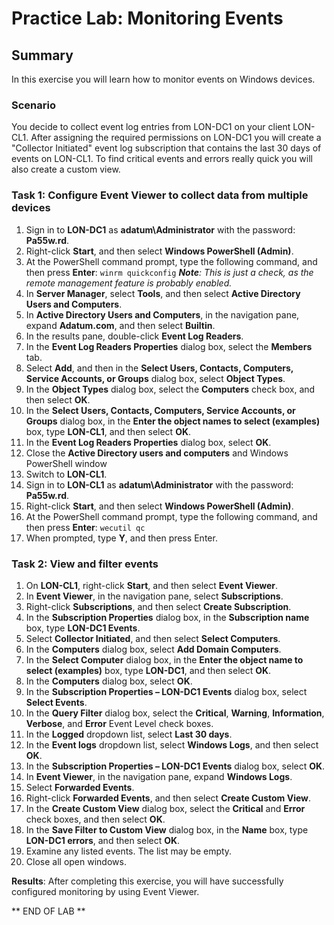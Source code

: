 # Practice Lab: Monitoring Events

## Summary

In this exercise you will learn how to monitor events on Windows devices.

### Scenario
You decide to collect event log entries from LON-DC1 on your client LON-CL1. After assigning the required permissions on LON-DC1 you will create a "Collector Initiated" event log subscription that contains the last 30 days of events on LON-CL1. To find critical events and errors really quick you will also create a custom view. 


### Task 1: Configure Event Viewer to collect data from multiple devices
1.  Sign in to **LON-DC1** as **adatum\\Administrator** with the password: **Pa55w.rd**.
2.  Right-click **Start**, and then select **Windows PowerShell (Admin)**.
3.  At the PowerShell command prompt, type the following command, and then press **Enter**:
    `winrm quickconfig`
    _**Note**: This is just a check, as the remote management feature is probably enabled._
4.  In **Server Manager**, select **Tools**, and then select **Active Directory
    Users and Computers**.
5.  In **Active Directory Users and Computers**, in the navigation pane, expand
    **Adatum.com**, and then select **Builtin**.
6.  In the results pane, double-click **Event Log Readers**.
7.  In the **Event Log Readers Properties** dialog box, select the **Members** tab.
8.  Select **Add**, and then in the **Select Users, Contacts, Computers, Service
    Accounts, or Groups** dialog box, select **Object Types**.
9.  In the **Object Types** dialog box, select the **Computers** check box, and
    then select **OK**.
10. In the **Select Users, Contacts, Computers, Service Accounts, or Groups**
    dialog box, in the **Enter the object names to select (examples)** box, type
    **LON-CL1**, and then select **OK**.
11. In the **Event Log Readers Properties** dialog box, select **OK**.
12. Close the **Active Directory users and computers** and Windows PowerShell window
13. Switch to **LON-CL1**.
14. Sign in to **LON-CL1** as **adatum\\Administrator** with the password: **Pa55w.rd**.
15. Right-click **Start**, and then select **Windows PowerShell (Admin)**.
16. At the PowerShell command prompt, type the following command, and then press **Enter**:
    `wecutil qc`
17. When prompted, type **Y**, and then press Enter.

### Task 2: View and filter events 
1.  On **LON-CL1**, right-click **Start**, and then select **Event Viewer**.
2.  In **Event Viewer**, in the navigation pane, select **Subscriptions**.
3.  Right-click **Subscriptions**, and then select **Create Subscription**.
4.  In the **Subscription Properties** dialog box, in the **Subscription name**
    box, type **LON-DC1 Events**.
5.  Select **Collector Initiated**, and then select **Select Computers**.
6.  In the **Computers** dialog box, select **Add Domain Computers**.
7.  In the **Select Computer** dialog box, in the **Enter the object name to
    select (examples)** box, type **LON-DC1**, and then select **OK**.
8.  In the **Computers** dialog box, select **OK**.
9.  In the **Subscription Properties – LON-DC1 Events** dialog box, select
    **Select Events**.
10. In the **Query Filter** dialog box, select the **Critical**, **Warning**,
    **Information**, **Verbose**, and **Error** Event Level check boxes.
11. In the **Logged** dropdown list, select **Last 30 days**.
12. In the **Event logs** dropdown list, select **Windows Logs**, and then select **OK**.
13. In the **Subscription Properties – LON-DC1 Events** dialog box, select
    **OK**.
14. In **Event Viewer**, in the navigation pane, expand **Windows Logs**.
15. Select **Forwarded Events**.
16. Right-click **Forwarded Events**, and then select **Create Custom View**.
17. In the **Create Custom View** dialog box, select the **Critical** and
    **Error** check boxes, and then select **OK**.
18. In the **Save Filter to Custom View** dialog box, in the **Name** box, type
    **LON-DC1 errors**, and then select **OK**.
19. Examine any listed events. The list may be empty.
20. Close all open windows.

**Results**: After completing this exercise, you will have successfully configured monitoring by using Event Viewer.

** END OF LAB **